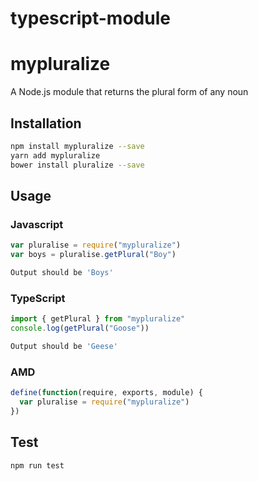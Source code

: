 # typescript-module

# mypluralize

A Node.js module that returns the plural form of any noun

## Installation

```sh
npm install mypluralize --save
yarn add mypluralize
bower install pluralize --save
```

## Usage

### Javascript

```javascript
var pluralise = require("mypluralize")
var boys = pluralise.getPlural("Boy")
```

```sh
Output should be 'Boys'
```

### TypeScript

```typescript
import { getPlural } from "mypluralize"
console.log(getPlural("Goose"))
```

```sh
Output should be 'Geese'
```

### AMD

```javascript
define(function(require, exports, module) {
  var pluralise = require("mypluralize")
})
```

## Test

```sh
npm run test
```
